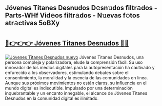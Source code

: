 ## Jóvenes Titanes Desnudos D𝚎sn𝚞dos filtr𝚊dos - Parts-WHf Vid𝚎os filtr𝚊dos - N𝚞evas f𝚘tos atr𝚊ctivas 5oBXy

# <h2><a href="http://mb9vfk.tromn.icu/?c=J%c3%b3venes+Titanes+Desnudos">🔗👉👉👉 Jóvenes Titanes Desnudos 🔗🔗</a></h2>

[![Jóvenes Titanes Desnudos nuevo](https://i.imgur.com/pEAQMta.gif)](http://mb9vfk.tromn.icu/?c=J%c3%b3venes+Titanes+Desnudos)
Jóvenes Titanes Desnudos, una persona compleja y polarizadora, elude la comprensión fácil. Su uso innovador de los medios digitales para la autopresentación ha cautivado y enfurecido a los observadores, estimulando debates sobre el consentimiento, la moralidad y la esencia de las comunidades en línea. Aunque sus próximos movimientos no están claros, su influencia en el mundo digital es indiscutible. Impulsado por una determinación inquebrantable y un encanto innegable, el alcance de Jóvenes Titanes Desnudos en la comunidad digital es ilimitado.
